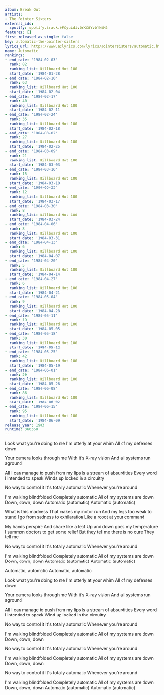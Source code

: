 ```yaml
---
album: Break Out
artists:
- The Pointer Sisters
external_ids:
  spotify: spotify:track:0FCyuLdiv6YXC8YvbYkDM3
features: []
first_released_as_single: false
key: automatic-the-pointer-sisters
lyrics_url: https://www.azlyrics.com/lyrics/pointersisters/automatic.html
name: Automatic
rankings:
- end_date: '1984-02-03'
  rank: 82
  ranking_list: Billboard Hot 100
  start_date: '1984-01-28'
- end_date: '1984-02-10'
  rank: 63
  ranking_list: Billboard Hot 100
  start_date: '1984-02-04'
- end_date: '1984-02-17'
  rank: 40
  ranking_list: Billboard Hot 100
  start_date: '1984-02-11'
- end_date: '1984-02-24'
  rank: 35
  ranking_list: Billboard Hot 100
  start_date: '1984-02-18'
- end_date: '1984-03-02'
  rank: 27
  ranking_list: Billboard Hot 100
  start_date: '1984-02-25'
- end_date: '1984-03-09'
  rank: 21
  ranking_list: Billboard Hot 100
  start_date: '1984-03-03'
- end_date: '1984-03-16'
  rank: 15
  ranking_list: Billboard Hot 100
  start_date: '1984-03-10'
- end_date: '1984-03-23'
  rank: 12
  ranking_list: Billboard Hot 100
  start_date: '1984-03-17'
- end_date: '1984-03-30'
  rank: 8
  ranking_list: Billboard Hot 100
  start_date: '1984-03-24'
- end_date: '1984-04-06'
  rank: 8
  ranking_list: Billboard Hot 100
  start_date: '1984-03-31'
- end_date: '1984-04-13'
  rank: 6
  ranking_list: Billboard Hot 100
  start_date: '1984-04-07'
- end_date: '1984-04-20'
  rank: 5
  ranking_list: Billboard Hot 100
  start_date: '1984-04-14'
- end_date: '1984-04-27'
  rank: 6
  ranking_list: Billboard Hot 100
  start_date: '1984-04-21'
- end_date: '1984-05-04'
  rank: 9
  ranking_list: Billboard Hot 100
  start_date: '1984-04-28'
- end_date: '1984-05-11'
  rank: 19
  ranking_list: Billboard Hot 100
  start_date: '1984-05-05'
- end_date: '1984-05-18'
  rank: 30
  ranking_list: Billboard Hot 100
  start_date: '1984-05-12'
- end_date: '1984-05-25'
  rank: 42
  ranking_list: Billboard Hot 100
  start_date: '1984-05-19'
- end_date: '1984-06-01'
  rank: 59
  ranking_list: Billboard Hot 100
  start_date: '1984-05-26'
- end_date: '1984-06-08'
  rank: 86
  ranking_list: Billboard Hot 100
  start_date: '1984-06-02'
- end_date: '1984-06-15'
  rank: 95
  ranking_list: Billboard Hot 100
  start_date: '1984-06-09'
release_year: 1983
runtime: 366360
---
```

Look what you're doing to me
I'm utterly at your whim
All of my defenses down

Your camera looks through me
With it's X-ray vision
And all systems run aground

All I can manage to push from my lips
Is a stream of absurdities
Every word I intended to speak
Winds up locked in a circuitry

No way to control it
It's totally automatic
Whenever you're around

I'm walking blindfolded
Completely automatic
All of my systems are down
Down, down, down
Automatic (automatic)
Automatic (automatic)

What is this madness
That makes my motor run
And my legs too weak to stand
I go from sadness to exhilaration
Like a robot at your command

My hands perspire
And shake like a leaf
Up and down goes my temperature
I summon doctors to get some relief
But they tell me there is no cure
They tell me

No way to control it
It's totally automatic
Whenever you're around

I'm walking blindfolded
Completely automatic
All of my systems are down
Down, down, down
Automatic (automatic)
Automatic (automatic)

Automatic, automatic
Automatic, automatic

Look what you're doing to me
I'm utterly at your whim
All of my defenses down

Your camera looks through me
With it's X-ray vision
And all systems run aground

All I can manage to push from my lips
Is a stream of absurdities
Every word I intended to speak
Wind up locked in the circuitry

No way to control it
It's totally automatic
Whenever you're around

I'm walking blindfolded
Completely automatic
All of my systems are down
Down, down, down

No way to control it
It's totally automatic
Whenever you're around

I'm walking blindfolded
Completely automatic
All of my systems are down
Down, down, down

No way to control it
It's totally automatic
Whenever you're around

I'm walking blindfolded
Completely automatic
All of my systems are down
Down, down, down
Automatic (automatic)
Automatic (automatic)
